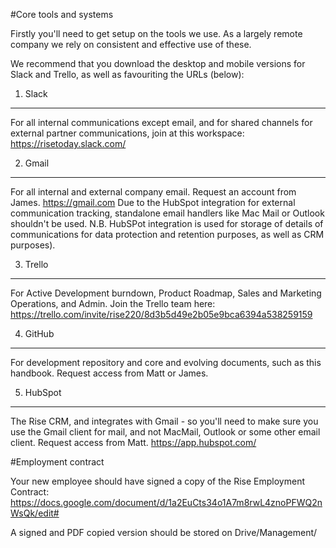 #Core tools and systems

Firstly you'll need to get setup on the tools we use. As a largely remote company we rely on consistent and effective use of these.

We recommend that you download the desktop and mobile versions for Slack and Trello, as well as favouriting the URLs (below):

1. Slack
---
For all internal communications except email, and for shared channels for external partner communications, join at this workspace: https://risetoday.slack.com/

2. Gmail
---
For all internal and external company email. Request an account from James. https://gmail.com 
Due to the HubSpot integration for external communication tracking, standalone email handlers like Mac Mail or Outlook shouldn't be used.
N.B. HubSPot integration is used for storage of details of communications for data protection and retention purposes, as well as CRM purposes).

3. Trello
---
For Active Development burndown, Product Roadmap, Sales and Marketing Operations, and Admin. Join the Trello team here: https://trello.com/invite/rise220/8d3b5d49e2b05e9bca6394a538259159

4. GitHub
---
For development repository and core and evolving documents, such as this handbook. Request access from Matt or James.

5. HubSpot
---
The Rise CRM, and integrates with Gmail - so you'll need to make sure you use the Gmail client for mail, and not MacMail, Outlook or some other email client. Request access from Matt. https://app.hubspot.com/

#Employment contract

Your new employee should have signed a copy of the Rise Employment Contract:
https://docs.google.com/document/d/1a2EuCts34o1A7m8rwL4znoPFWQ2nWsQk/edit#

A signed and PDF copied version should be stored on Drive/Management/


